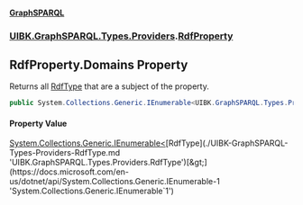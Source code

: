 #### [GraphSPARQL](./index.md 'index')
### [UIBK.GraphSPARQL.Types.Providers](./UIBK-GraphSPARQL-Types-Providers.md 'UIBK.GraphSPARQL.Types.Providers').[RdfProperty](./UIBK-GraphSPARQL-Types-Providers-RdfProperty.md 'UIBK.GraphSPARQL.Types.Providers.RdfProperty')
## RdfProperty.Domains Property
Returns all [RdfType](./UIBK-GraphSPARQL-Types-Providers-RdfType.md 'UIBK.GraphSPARQL.Types.Providers.RdfType') that are a subject of the property.  
```csharp
public System.Collections.Generic.IEnumerable<UIBK.GraphSPARQL.Types.Providers.RdfType> Domains { get; }
```
#### Property Value
[System.Collections.Generic.IEnumerable&lt;](https://docs.microsoft.com/en-us/dotnet/api/System.Collections.Generic.IEnumerable-1 'System.Collections.Generic.IEnumerable`1')[RdfType](./UIBK-GraphSPARQL-Types-Providers-RdfType.md 'UIBK.GraphSPARQL.Types.Providers.RdfType')[&gt;](https://docs.microsoft.com/en-us/dotnet/api/System.Collections.Generic.IEnumerable-1 'System.Collections.Generic.IEnumerable`1')  
